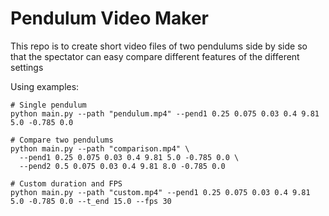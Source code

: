 # Pendulum Video Maker
This repo is to create short video files of two pendulums side by side so that the spectator can easy compare different features of the different settings

Using examples:
```
# Single pendulum
python main.py --path "pendulum.mp4" --pend1 0.25 0.075 0.03 0.4 9.81 5.0 -0.785 0.0

# Compare two pendulums  
python main.py --path "comparison.mp4" \
  --pend1 0.25 0.075 0.03 0.4 9.81 5.0 -0.785 0.0 \
  --pend2 0.5 0.075 0.03 0.4 9.81 8.0 -0.785 0.0

# Custom duration and FPS
python main.py --path "custom.mp4" --pend1 0.25 0.075 0.03 0.4 9.81 5.0 -0.785 0.0 --t_end 15.0 --fps 30
```
